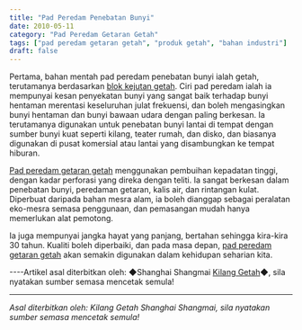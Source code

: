 ```yaml
---
title: "Pad Peredam Penebatan Bunyi"
date: 2010-05-11
category: "Pad Peredam Getaran Getah"
tags: ["pad peredam getaran getah", "produk getah", "bahan industri"]
draft: false
---
```


Pertama, bahan mentah pad peredam penebatan bunyi ialah getah, terutamanya berdasarkan [blok kejutan getah](http://www.smpolymer.com/). Ciri pad peredam ialah ia mempunyai kesan penyekatan bunyi yang sangat baik terhadap bunyi hentaman merentasi keseluruhan julat frekuensi, dan boleh mengasingkan bunyi hentaman dan bunyi bawaan udara dengan paling berkesan. Ia terutamanya digunakan untuk penebatan bunyi lantai di tempat dengan sumber bunyi kuat seperti kilang, teater rumah, dan disko, dan biasanya digunakan di pusat komersial atau lantai yang disambungkan ke tempat hiburan.

[Pad peredam getaran getah](http://www.smpolymer.com/xiangjiaojianzhendian/) menggunakan pembuihan kepadatan tinggi, dengan kadar perforasi yang direka dengan teliti. Ia sangat berkesan dalam penebatan bunyi, peredaman getaran, kalis air, dan rintangan kulat. Diperbuat daripada bahan mesra alam, ia boleh dianggap sebagai peralatan eko-mesra semasa penggunaan, dan pemasangan mudah hanya memerlukan alat pemotong.

Ia juga mempunyai jangka hayat yang panjang, bertahan sehingga kira-kira 30 tahun. Kualiti boleh diperbaiki, dan pada masa depan, [pad peredam getaran getah](http://www.smpolymer.com/xiangjiaojianzhendian/) akan semakin digunakan dalam kehidupan seharian kita.

----Artikel asal diterbitkan oleh: ◆Shanghai Shangmai [Kilang Getah](http://www.smpolymer.com/)◆, sila nyatakan sumber semasa mencetak semula!

---

*Asal diterbitkan oleh: Kilang Getah Shanghai Shangmai, sila nyatakan sumber semasa mencetak semula!*